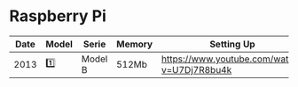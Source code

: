# Raspberry Pi

| Date | Model | Serie      | Memory | Setting Up                                        |
|------|-------|------------|--------|---------------------------------------------------|
| 2013 | :one: | Model B    | 512Mb  | https://www.youtube.com/watch?v=U7Dj7R8bu4k       |
